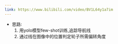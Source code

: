 ```yaml
---
link: https://www.bilibili.com/video/BV1L64y1a7im
---
```

- 思路:
	1. 用yolo模型few-shot训练,追踪导航线
	2. 通过线在图像中的位置判定轮子所需偏转角度